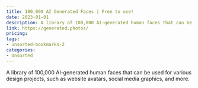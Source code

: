 ```yaml
---
title: 100,000 AI Generated Faces | Free to use!
date: 2023-01-01
description: A library of 100,000 AI-generated human faces that can be used for various design projects, such as website avatars, social media graphics, and more.
link: https://generated.photos/
pricing: 
tags: 
- unsorted-bookmarks-2 
categories: 
- Unsorted 
---
```


A library of 100,000 AI-generated human faces that can be used for various design projects, such as website avatars, social media graphics, and more.